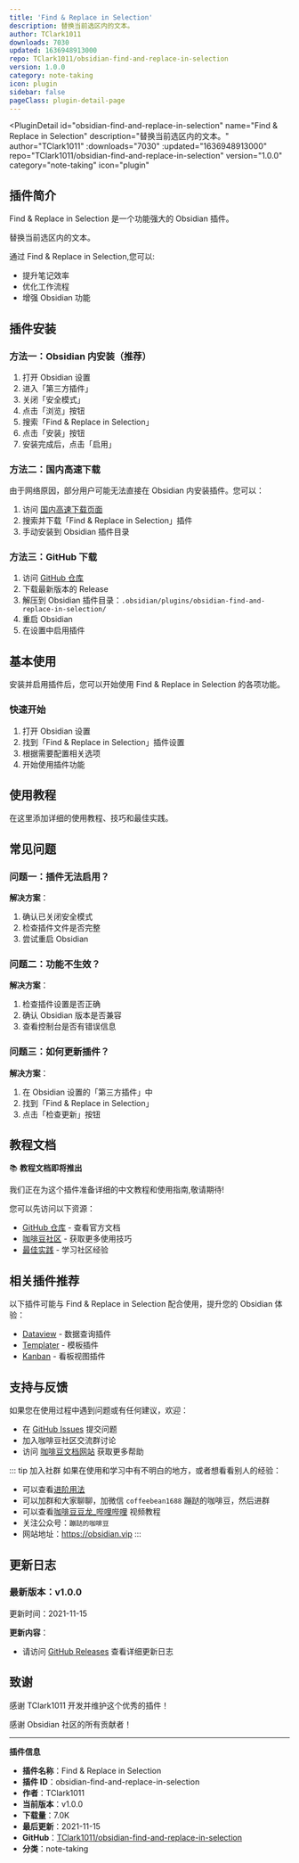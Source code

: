 ```yaml
---
title: 'Find & Replace in Selection'
description: 替换当前选区内的文本。
author: TClark1011
downloads: 7030
updated: 1636948913000
repo: TClark1011/obsidian-find-and-replace-in-selection
version: 1.0.0
category: note-taking
icon: plugin
sidebar: false
pageClass: plugin-detail-page
---
```


<PluginDetail
  id="obsidian-find-and-replace-in-selection"
  name="Find &amp; Replace in Selection"
  description="替换当前选区内的文本。"
  author="TClark1011"
  :downloads="7030"
  :updated="1636948913000"
  repo="TClark1011/obsidian-find-and-replace-in-selection"
  version="1.0.0"
  category="note-taking"
  icon="plugin"
>

<!-- AUTO_GENERATED_START -->
## 插件简介

Find &amp; Replace in Selection 是一个功能强大的 Obsidian 插件。

替换当前选区内的文本。

通过 Find &amp; Replace in Selection,您可以:

- 提升笔记效率
- 优化工作流程
- 增强 Obsidian 功能

<!-- AUTO_GENERATED_END -->

<!-- AUTO_GENERATED_START -->
## 插件安装

### 方法一：Obsidian 内安装（推荐）

1. 打开 Obsidian 设置
2. 进入「第三方插件」
3. 关闭「安全模式」
4. 点击「浏览」按钮
5. 搜索「Find &amp; Replace in Selection」
6. 点击「安装」按钮
7. 安装完成后，点击「启用」

### 方法二：国内高速下载

由于网络原因，部分用户可能无法直接在 Obsidian 内安装插件。您可以：

1. 访问 [国内高速下载页面](/zh/documentation/obsidian-plugins-download.html)
2. 搜索并下载「Find &amp; Replace in Selection」插件
3. 手动安装到 Obsidian 插件目录

### 方法三：GitHub 下载

1. 访问 [GitHub 仓库](https://github.com/TClark1011/obsidian-find-and-replace-in-selection)
2. 下载最新版本的 Release
3. 解压到 Obsidian 插件目录：`.obsidian/plugins/obsidian-find-and-replace-in-selection/`
4. 重启 Obsidian
5. 在设置中启用插件

## 基本使用

安装并启用插件后，您可以开始使用 Find &amp; Replace in Selection 的各项功能。

### 快速开始

1. 打开 Obsidian 设置
2. 找到「Find &amp; Replace in Selection」插件设置
3. 根据需要配置相关选项
4. 开始使用插件功能

<!-- AUTO_GENERATED_END -->

<!-- CUSTOM_CONTENT_START:tutorial -->
## 使用教程

在这里添加详细的使用教程、技巧和最佳实践。

<!-- CUSTOM_CONTENT_END:tutorial -->

<!-- SHARED_CONTENT_START -->
## 常见问题

### 问题一：插件无法启用？

**解决方案**：
1. 确认已关闭安全模式
2. 检查插件文件是否完整
3. 尝试重启 Obsidian

### 问题二：功能不生效？

**解决方案**：
1. 检查插件设置是否正确
2. 确认 Obsidian 版本是否兼容
3. 查看控制台是否有错误信息

### 问题三：如何更新插件？

**解决方案**：
1. 在 Obsidian 设置的「第三方插件」中
2. 找到「Find &amp; Replace in Selection」
3. 点击「检查更新」按钮

## 教程文档

📚 **教程文档即将推出**

我们正在为这个插件准备详细的中文教程和使用指南,敬请期待!

您可以先访问以下资源：
- [GitHub 仓库](https://github.com/TClark1011/obsidian-find-and-replace-in-selection) - 查看官方文档
- [咖啡豆社区](/zh/bases/) - 获取更多使用技巧
- [最佳实践](/zh/best-practices/) - 学习社区经验

## 相关插件推荐

以下插件可能与 Find &amp; Replace in Selection 配合使用，提升您的 Obsidian 体验：

- [Dataview](/zh/plugins/dataview.html) - 数据查询插件
- [Templater](/zh/plugins/templater-obsidian.html) - 模板插件
- [Kanban](/zh/plugins/obsidian-kanban.html) - 看板视图插件

## 支持与反馈

如果您在使用过程中遇到问题或有任何建议，欢迎：

- 在 [GitHub Issues](https://github.com/TClark1011/obsidian-find-and-replace-in-selection/issues) 提交问题
- 加入咖啡豆社区交流群讨论
- 访问 [咖啡豆文档网站](https://obsidian.vip) 获取更多帮助

::: tip 加入社群
如果在使用和学习中有不明白的地方，或者想看看别人的经验：
- 可以查看[进阶用法](/zh/advanced)
- 可以加群和大家聊聊，加微信 `coffeebean1688` 蹦跶的咖啡豆，然后进群
- 可以查看[咖啡豆豆龙_哔哩哔哩](https://space.bilibili.com/618777356) 视频教程
- 关注公众号：`蹦跶的咖啡豆`
- 网站地址：https://obsidian.vip
:::
<!-- SHARED_CONTENT_END -->

<!-- AUTO_GENERATED_START -->
## 更新日志

### 最新版本：v1.0.0

更新时间：2021-11-15

**更新内容**：
- 请访问 [GitHub Releases](https://github.com/TClark1011/obsidian-find-and-replace-in-selection/releases) 查看详细更新日志

## 致谢

感谢 TClark1011 开发并维护这个优秀的插件！

感谢 Obsidian 社区的所有贡献者！

---

**插件信息**
- **插件名称**：Find &amp; Replace in Selection
- **插件 ID**：obsidian-find-and-replace-in-selection
- **作者**：TClark1011
- **当前版本**：v1.0.0
- **下载量**：7.0K
- **最后更新**：2021-11-15
- **GitHub**：[TClark1011/obsidian-find-and-replace-in-selection](https://github.com/TClark1011/obsidian-find-and-replace-in-selection)
- **分类**：note-taking
<!-- AUTO_GENERATED_END -->

</PluginDetail>

